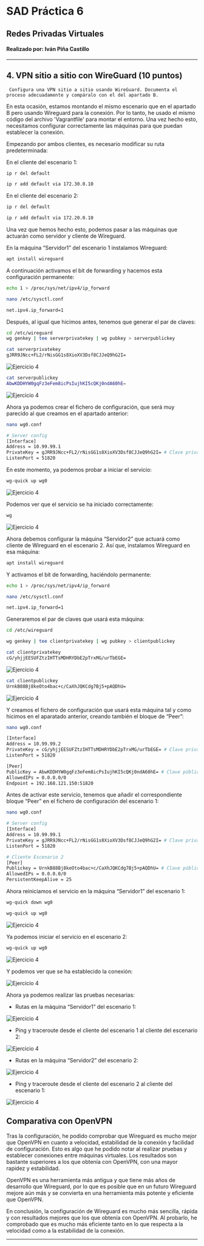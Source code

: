 # **SAD Práctica 6**
## **Redes Privadas Virtuales**
#### Realizado por: **Iván Piña Castillo**

------------------------------------------------------------------------------------------------------------------------

## 4. VPN sitio a sitio con WireGuard (10 puntos)

     Configura una VPN sitio a sitio usando WireGuard. Documenta el proceso adecuadamente y compáralo con el del apartado B.

En esta ocasión, estamos montando el mismo escenario que en el apartado B pero usando Wireguard para la conexión. Por lo tanto, he usado el mismo código del archivo 'Vagrantfile' para montar el entorno. Una vez hecho esto, necesitamos configurar correctamente las máquinas para que puedan establecer la conexión.

Empezando por ambos clientes, es necesario modificar su ruta predeterminada:

En el cliente del escenario 1:
```bash
ip r del default

ip r add default via 172.30.0.10
```

En el cliente del escenario 2:
```bash
ip r del default

ip r add default via 172.20.0.10
```

Una vez que hemos hecho esto, podemos pasar a las máquinas que actuarán como servidor y cliente de Wireguard.

En la máquina “Servidor1” del escenario 1 instalamos Wireguard:
```bash
apt install wireguard
```

A continuación activamos el bit de forwarding y hacemos esta configuración permanente:
```bash
echo 1 > /proc/sys/net/ipv4/ip_forward
```
```bash
nano /etc/sysctl.conf                                          

net.ipv4.ip_forward=1
```

Después, al igual que hicimos antes, tenemos que generar el par de claves:
```bash
cd /etc/wireguard
wg genkey | tee serverprivatekey | wg pubkey > serverpublickey
```
```bash
cat serverprivatekey
gJRR9JNcc+FL2/rNisGG1s8XioXV3Dsf8CJJeQ9hG2I=
```
![Ejercicio 4](capturas/4/1.png)

```bash
cat serverpublickey
AbwKDDHYW0gqFz3eFem8icPsIujhKI5cQKj0ndA60hE=
```
![Ejercicio 4](capturas/4/2.png)

Ahora ya podemos crear el fichero de configuración, que será muy parecido al que creamos en el apartado anterior:
```bash
nano wg0.conf

# Server config
[Interface]
Address = 10.99.99.1
PrivateKey = gJRR9JNcc+FL2/rNisGG1s8XioXV3Dsf8CJJeQ9hG2I= # Clave privada del servidor
ListenPort = 51820
```

En este momento, ya podemos probar a iniciar el servicio:
```bash
wg-quick up wg0
```
![Ejercicio 4](capturas/4/3.png)

Podemos ver que el servicio se ha iniciado correctamente:
```bash
wg
```
![Ejercicio 4](capturas/4/4.png)

Ahora debemos configurar la máquina “Servidor2” que actuará como cliente de Wireguard en el escenario 2. Así que, instalamos Wireguard en esa máquina:
```bash
apt install wireguard
```

Y activamos el bit de forwarding, haciéndolo permanente:
```bash
echo 1 > /proc/sys/net/ipv4/ip_forward
```
```bash
nano /etc/sysctl.conf                                          

net.ipv4.ip_forward=1
```

Generaremos el par de claves que usará esta máquina:
```bash
cd /etc/wireguard

wg genkey | tee clientprivatekey | wg pubkey > clientpublickey
```
```bash
cat clientprivatekey
cG/yhjjEESUFZtzIHTTsMDHRYDbE2pTrxMG/urTbEGE=
```
![Ejercicio 4](capturas/4/5.png)

```bash
cat clientpublickey
UrnkB88Bj8keOto4bac+c/CaXhJQKCdg7Bj5+pAQDhU=
```
![Ejercicio 4](capturas/4/6.png)

Y creamos el fichero de configuración que usará esta máquina tal y como hicimos en el aparatado anterior, creando también el bloque de “Peer”:
```bash
nano wg0.conf

[Interface]
Address = 10.99.99.2
PrivateKey = cG/yhjjEESUFZtzIHTTsMDHRYDbE2pTrxMG/urTbEGE= # Clave privada del cliente
ListenPort = 51820

[Peer]
PublicKey = AbwKDDHYW0gqFz3eFem8icPsIujhKI5cQKj0ndA60hE= # Clave pública del servidor
AllowedIPs = 0.0.0.0/0
Endpoint = 192.168.121.150:51820
```

Antes de activar este servicio, tenemos que añadir el correspondiente bloque “Peer” en el fichero de configuración del escenario 1:
```bash
nano wg0.conf

# Server config
[Interface]
Address = 10.99.99.1
PrivateKey = gJRR9JNcc+FL2/rNisGG1s8XioXV3Dsf8CJJeQ9hG2I= # Clave privada del servidor
ListenPort = 51820

# Cliente Escenario 2
[Peer]
Publickey = UrnkB88Bj8keOto4bac+c/CaXhJQKCdg7Bj5+pAQDhU= # Clave pública del cliente
AllowedIPs = 0.0.0.0/0
PersistentKeepAlive = 25
```

Ahora reiniciamos el servicio en la máquina “Servidor1” del escenario 1:
```bash
wg-quick down wg0

wg-quick up wg0
```
![Ejercicio 4](capturas/4/7.png)

Ya podemos iniciar el servicio en el escenario 2:
```bash
wg-quick up wg0
```
![Ejercicio 4](capturas/4/8.png)

Y podemos ver que se ha establecido la conexión:

![Ejercicio 4](capturas/4/9.png)

Ahora ya podemos realizar las pruebas necesarias:

- Rutas en la máquina “Servidor1” del escenario 1:

![Ejercicio 4](capturas/4/10.png)

- Ping y traceroute desde el cliente del escenario 1 al cliente del escenario 2:

![Ejercicio 4](capturas/4/11.png)

- Rutas en la máquina “Servidor2” del escenario 2:

![Ejercicio 4](capturas/4/12.png)

- Ping y traceroute desde el cliente del escenario 2 al cliente del escenario 1:

![Ejercicio 4](capturas/4/13.png)


## Comparativa con OpenVPN

Tras la configuración, he podido comprobar que Wireguard es mucho mejor que OpenVPN en cuanto a velocidad, estabilidad de la conexión y facilidad de configuración. Esto es algo que he podido notar al realizar pruebas y establecer conexiones entre máquinas virtuales. Los resultados son bastante superiores a los que obtenía con OpenVPN, con una mayor rapidez y estabilidad.

OpenVPN es una herramienta más antigua y que tiene más años de desarrollo que Wireguard, por lo que es posible que en un futuro Wireguard mejore aún más y se convierta en una herramienta más potente y eficiente que OpenVPN.

En conclusión, la configuración de Wireguard es mucho más sencilla, rápida y con resultados mejores que los que obtenía con OpenVPN. Al probarlo, he comprobado que es mucho más eficiente tanto en lo que respecta a la velocidad como a la estabilidad de la conexión. 



------------------------------------------------------------------------------------------------------------------------
